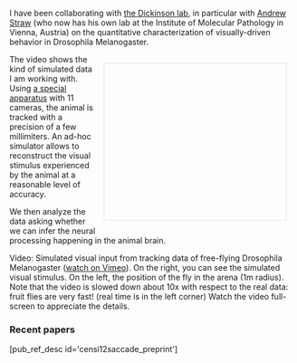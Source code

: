 <!-- #### Highlight - Identification of visually-guided behavior in Drosophila Melanogaster -->

I have been collaborating with [the Dickinson lab][dickinson_lab], in particular with [Andrew Straw][straw] (who now has his own lab at the Institute of Molecular Pathology in Vienna, Austria) on the quantitative characterization of visually-driven behavior in Drosophila Melanogaster.

<div style='float: right; margin: 1em; border: solid 2px #eee;'>
<object width="320" height="276"><param name="allowfullscreen" value="true" /><param name="allowscriptaccess" value="always" /><param name="movie" value="http://vimeo.com/moogaloop.swf?clip_id=19194748&amp;server=vimeo.com&amp;show_title=0&amp;show_byline=0&amp;show_portrait=0&amp;color=00ADEF&amp;fullscreen=1&amp;autoplay=0&amp;loop=0" /><embed src="http://vimeo.com/moogaloop.swf?clip_id=19194748&amp;server=vimeo.com&amp;show_title=0&amp;show_byline=0&amp;show_portrait=0&amp;color=00ADEF&amp;fullscreen=1&amp;autoplay=1&amp;loop=1" type="application/x-shockwave-flash" allowfullscreen="true" allowscriptaccess="always" width="320" height="276"></embed></object> 
</div>

The video  shows the kind of simulated
data I am working with. Using [a special apparatus][mamarama] with 11 cameras, the animal is tracked with a precision of a few millimiters. An ad-hoc simulator allows to reconstruct the visual stimulus experienced by the animal at a reasonable level of accuracy.

We then analyze the data asking whether we can infer the neural processing happening in the animal brain.


Video: Simulated visual input from tracking data of free-flying Drosophila Melanogaster ([watch on Vimeo][video_fly]). On the right, you can see the simulated visual stimulus. On the left, the position of the fly in the arena (1m radius). Note that the video is slowed down about 10x with respect to the real data: fruit flies are very fast! (real time is in the left corner) Watch the video full-screen to appreciate the details. 
 
[video_fly]: http://vimeo.com/19194748

[straw]: http://strawlab.org
[mamarama]: http://www.its.caltech.edu/~astraw/research/flydra/

[dickinson_lab]: http://www.dickinson.caltech.edu/

### Recent papers

[pub_ref_desc id='censi12saccade_preprint']